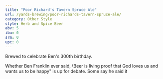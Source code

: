 ```yaml
---
title: "Poor Richard's Tavern Spruce Ale"
url: /yards-brewing/poor-richards-tavern-spruce-ale/
category: Other Style
style: Herb and Spice Beer
abv: 5
ibu: 0
srm: 0
upc: 0
---
```

Brewed to celebrate Ben's 300th birthday.

Whether Ben Franklin ever said, \Beer is living proof that God loves us and wants us to be happy\" is up for debate. Some say he said it
